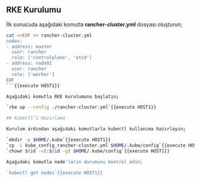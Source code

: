 ## RKE Kurulumu

İlk sunucuda aşağıdaki komutla **rancher-cluster.yml** dosyası oluşturun;

```bash
cat <<EOF >> rancher-cluster.yml
nodes:
- address: master
  user: rancher
  role: ['controlplane', 'etcd']
- address: node01
  user: rancher
  role: ['worker']
EOF
```{{execute HOST1}}

Aşağıdaki komutla RKE kurulumunu başlatın;

`rke up --config ./rancher-cluster.yml`{{execute HOST1}}

## Kubectl’i Hazırlama

Kurulum ardından aşağıdaki komutlarla kubectl kullanıma hazırlayın;

`mkdir -p $HOME/.kube`{{execute HOST1}}
`cp -i kube_config_rancher-cluster.yml $HOME/.kube/config`{{execute HOST1}}
`chown $(id -u):$(id -g) $HOME/.kube/config`{{execute HOST1}}

Aşağıdaki komutla node'ların durumunu kontrol edin;

`kubectl get nodes`{{execute HOST1}}